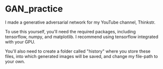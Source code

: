 # GAN_practice
I made a generative adversarial network for my YouTube channel, Thinkstr.

To use this yourself, you'll need the required packages, including tensorflow, numpy, and matplotlib.
I recommend using tensorflow integrated with your GPU.

You'll also need to create a folder called "history" where you store these files, into which generated images will be saved,
and change my file-path to your own. 
